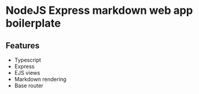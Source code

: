 # NodeJS Express markdown web app boilerplate 

## Features

- Typescript
- Express
- EJS views
- Markdown rendering
- Base router